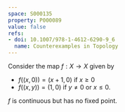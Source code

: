 ```yaml
---
space: S000135
property: P000089
value: false
refs:
- doi: 10.1007/978-1-4612-6290-9_6
  name: Counterexamples in Topology
---
```


Consider the map $f:X\to X$ given by
- $f((x,0))= (x+1,0)$ if $x\geq 0$
- $f((x,y))= (1,0)$ if $y\neq 0$ or $x\leq 0$.

$f$ is continuous but has no fixed point.
